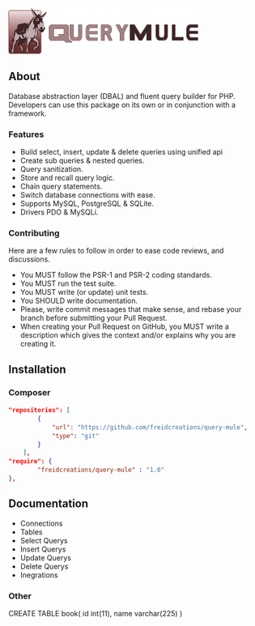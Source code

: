 <img src="docs/logo.png" width="375" height="90">

## About
Database abstraction layer (DBAL) and fluent query builder for PHP. Developers can use this package on its own or in conjunction with a framework.

### Features
* Build select, insert, update & delete queries using unified api 
* Create sub queries & nested queries.
* Query sanitization.
* Store and recall query logic.
* Chain query statements.
* Switch database connections with ease.
* Supports MySQL, PostgreSQL & SQLite.
* Drivers PDO & MySQLi.

### Contributing
Here are a few rules to follow in order to ease code reviews, 
and discussions.
 
* You MUST follow the PSR-1 and PSR-2 coding standards.  
* You MUST run the test suite.
* You MUST write (or update) unit tests.
* You SHOULD write documentation.
* Please, write commit messages that make sense, and rebase your branch before submitting your Pull Request.
* When creating your Pull Request on GitHub, you MUST write a description which gives the context and/or explains why you are creating it.


## Installation

### Composer
```json
"repositories": [
        {
            "url": "https://github.com/freidcreations/query-mule",
            "type": "git"
        }
    ],
"require": {
        "freidcreations/query-mule" : "1.0"
},
```

## Documentation
* Connections
* Tables
* Select Querys
* Insert Querys
* Update Querys
* Delete Querys
* Inegrations



### Other
CREATE TABLE book(
  id int(11),
  name varchar(225)
)






